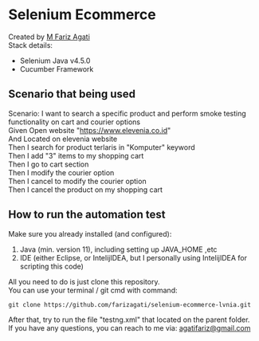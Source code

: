 # Selenium Ecommerce
Created by <a href="https://bit.ly/inFarizAgati">M Fariz Agati</a><br>
Stack details:
- Selenium Java v4.5.0
- Cucumber Framework

## Scenario that being used
Scenario: I want to search a specific product and perform smoke testing functionality on cart and courier options<br>
    Given Open website "https://www.elevenia.co.id"
    <br>And Located on elevenia website
    <br>Then I search for product terlaris in "Komputer" keyword
    <br>Then I add "3" items to my shopping cart
    <br>Then I go to cart section
    <br>Then I modify the courier option
    <br>Then I cancel to modify the courier option
    <br>Then I cancel the product on my shopping cart

## How to run the automation test
Make sure you already installed (and configured):<br>
1. Java (min. version 11), including setting up JAVA_HOME ,etc<br>
2. IDE (either Eclipse, or IntelijIDEA, but I personally using IntelijIDEA for scripting this code)<br>

All you need to do is just clone this repository.<br>
You can use your terminal / git cmd with command:<br>

`git clone https://github.com/farizagati/selenium-ecommerce-lvnia.git`

After that, try to run the file "testng.xml" that located on the parent folder.<br/>
If you have any questions, you can reach to me via: agatifariz@gmail.com
